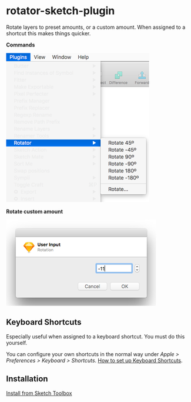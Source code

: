 # rotator-sketch-plugin

Rotate layers to preset amounts, or a custom amount. When assigned to a shortcut this makes things quicker.


**Commands**

![Example](screenshots/menu.png?raw=true "Example")

**Rotate custom amount**

![Example](screenshots/dialog.png?raw=true "Example")

## Keyboard Shortcuts

Especially useful when assigned to a keyboard shortcut. You must do this yourself.

You can configure your own shortcuts in the normal way under _Apple > Preferences > Keyboard > Shortcuts_. [How to set up Keyboard Shortcuts](http://www.sketchtips.info/articles/custom-shortcuts).

## Installation

[Install from Sketch Toolbox](http://sketchtoolbox.com/)
